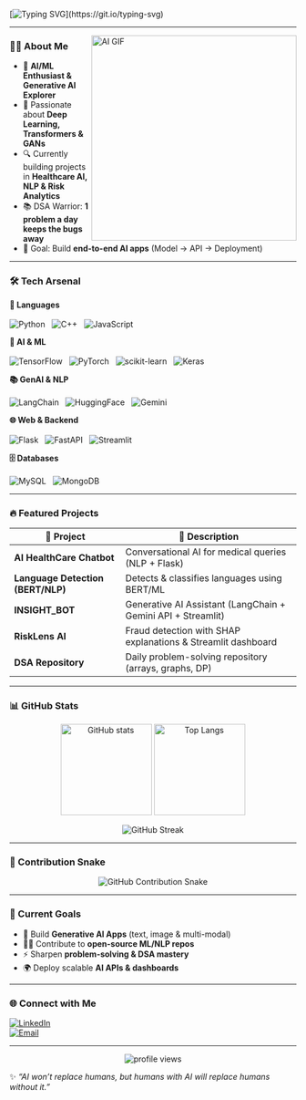<!-- Typing animation -->
[![Typing SVG](https://readme-typing-svg.demolab.com?font=Fira+Code&size=26&pause=1000&color=00F779&width=650&lines=Hi+%F0%9F%91%8B%2C+I'm+Vivek+Marri!;AI+%26+ML+Enthusiast+%F0%9F%A4%96;Generative+AI+Explorer+%F0%9F%9A%80;DSA+Problem+Solver+%F0%9F%92%BB;Building+AI+Apps+that+Matter!)](https://git.io/typing-svg)

---

<img align="right" alt="AI GIF" src="https://media.giphy.com/media/QTfX9Ejfra3ZmNxh6B/giphy.gif" width="360"/>

### 👨‍💻 About Me  

- 🤖 **AI/ML Enthusiast & Generative AI Explorer**  
- 🧠 Passionate about **Deep Learning, Transformers & GANs**  
- 🔍 Currently building projects in **Healthcare AI, NLP & Risk Analytics**  
- 📚 DSA Warrior: **1 problem a day keeps the bugs away**  
- 🎯 Goal: Build **end-to-end AI apps** (Model → API → Deployment)  

---
### 🛠️ Tech Arsenal  

<p align="center">

<!-- Languages -->
<b>🚀 Languages</b>  
<br>
![Python](https://img.shields.io/badge/Python-3670A0?logo=python&logoColor=ffdd54) &nbsp;
![C++](https://img.shields.io/badge/C++-00599C?logo=cplusplus&logoColor=white) &nbsp;
![JavaScript](https://img.shields.io/badge/JavaScript-F7DF1E?logo=javascript&logoColor=black)  


<!-- AI & ML -->
<b>🤖 AI & ML</b>  
<br>
![TensorFlow](https://img.shields.io/badge/TensorFlow-FF6F00?logo=tensorflow&logoColor=white) &nbsp;
![PyTorch](https://img.shields.io/badge/PyTorch-EE4C2C?logo=pytorch&logoColor=white) &nbsp;
![scikit-learn](https://img.shields.io/badge/scikit--learn-F7931E?logo=scikit-learn&logoColor=white) &nbsp;
![Keras](https://img.shields.io/badge/Keras-D00000?logo=keras&logoColor=white)  


<!-- GenAI & NLP -->
<b>📚 GenAI & NLP</b>  
<br>
![LangChain](https://img.shields.io/badge/LangChain-0E76A8?logo=openai&logoColor=white) &nbsp;
![HuggingFace](https://img.shields.io/badge/HuggingFace-FCC624?logo=huggingface&logoColor=black) &nbsp;
![Gemini](https://img.shields.io/badge/Google%20Gemini-4285F4?logo=google&logoColor=white)  

<!-- Web & Backend -->
<b>🌐 Web & Backend</b>  
<br>
![Flask](https://img.shields.io/badge/Flask-000000?logo=flask&logoColor=white) &nbsp;
![FastAPI](https://img.shields.io/badge/FastAPI-009688?logo=fastapi&logoColor=white) &nbsp;
![Streamlit](https://img.shields.io/badge/Streamlit-FF4B4B?logo=streamlit&logoColor=white)  

<!-- Databases -->
<b>🗄️ Databases</b>  
<br>
![MySQL](https://img.shields.io/badge/MySQL-4479A1?logo=mysql&logoColor=white) &nbsp;
![MongoDB](https://img.shields.io/badge/MongoDB-47A248?logo=mongodb&logoColor=white)

</p>



---

### 🔥 Featured Projects  

| 🚀 Project | 📌 Description |
|------------|---------------|
| **AI HealthCare Chatbot** | Conversational AI for medical queries (NLP + Flask) |
| **Language Detection (BERT/NLP)** | Detects & classifies languages using BERT/ML |
| **INSIGHT_BOT** | Generative AI Assistant (LangChain + Gemini API + Streamlit) |
| **RiskLens AI** | Fraud detection with SHAP explanations & Streamlit dashboard |
| **DSA Repository** | Daily problem-solving repository (arrays, graphs, DP) |

---

### 📊 GitHub Stats  

<p align="center">
  <img src="https://github-readme-stats.vercel.app/api?username=VIVEK-MARRI&show_icons=true&theme=tokyonight" alt="GitHub stats" height="160"/>
  <img src="https://github-readme-stats.vercel.app/api/top-langs/?username=VIVEK-MARRI&layout=compact&theme=tokyonight" alt="Top Langs" height="160"/>
</p>  

<p align="center">
  <img src="https://streak-stats.demolab.com?user=VIVEK-MARRI&theme=tokyonight&hide_border=true" alt="GitHub Streak" />
</p>

---

### 🐍 Contribution Snake  

<p align="center">
  <img src="https://raw.githubusercontent.com/VIVEK-MARRI/VIVEK-MARRI/main/output/snake.svg" alt="GitHub Contribution Snake" />
</p>


---

### 🎯 Current Goals  

- 🚀 Build **Generative AI Apps** (text, image & multi-modal)  
- 🧑‍💻 Contribute to **open-source ML/NLP repos**  
- ⚡ Sharpen **problem-solving & DSA mastery**  
- 🌍 Deploy scalable **AI APIs & dashboards**  

---

### 🌐 Connect with Me  

[![LinkedIn](https://img.shields.io/badge/LinkedIn-blue?logo=linkedin&logoColor=white)](https://www.linkedin.com/in/vivek-marri-49419a274/)  
[![Email](https://img.shields.io/badge/Email-D14836?logo=gmail&logoColor=white)](mailto:vivekyadavmarri@gmail.com)  

---

<p align="center">
  <img src="https://komarev.com/ghpvc/?username=VIVEK-MARRI&label=Profile+Views&color=blue&style=flat" alt="profile views"/>
</p>

✨ *“AI won’t replace humans, but humans with AI will replace humans without it.”*  
